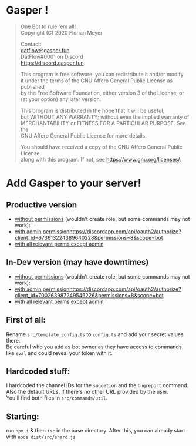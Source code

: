 # Gasper !
  
>One Bot to rule 'em all!  
>Copyright (C) 2020 Florian Meyer  
>  
>Contact:  
>datflow@gasper.fun  
>DatFlow#0001 on Discord  
>https://discord.gasper.fun  
>  
>This program is free software: you can redistribute it and/or modify  
>it under the terms of the GNU Affero General Public License as published  
>by the Free Software Foundation, either version 3 of the License, or  
>(at your option) any later version.  
>  
>This program is distributed in the hope that it will be useful,  
>but WITHOUT ANY WARRANTY; without even the implied warranty of  
>MERCHANTABILITY or FITNESS FOR A PARTICULAR PURPOSE.  See the  
>GNU Affero General Public License for more details.  
>  
>You should have received a copy of the GNU Affero General Public License  
>along with this program.  If not, see <https://www.gnu.org/licenses/>.

# Add Gasper to your server!
## Productive version
- [without permissions](https://discordapp.com/api/oauth2/authorize?client_id=673613224389640228&permissions=0&scope=bot) (wouldn't create role, but some commands may not work): 
- [with admin permission]()https://discordapp.com/api/oauth2/authorize?client_id=673613224389640228&permissions=8&scope=bot
- [with all relevant perms except admin](https://discordapp.com/api/oauth2/authorize?client_id=673613224389640228&permissions=2147483127&scope=bot)

## In-Dev version (may have downtimes)
- [without permissions](https://discordapp.com/api/oauth2/authorize?client_id=700263987249545226&permissions=0&scope=bot) (wouldn't create role, but some commands may not work): 
- [with admin permission]()https://discordapp.com/api/oauth2/authorize?client_id=700263987249545226&permissions=8&scope=bot
- [with all relevant perms except admin](https://discordapp.com/api/oauth2/authorize?client_id=700263987249545226&permissions=2147483127&scope=bot)

## First of all:   
Rename `src/template_config.ts` to `config.ts` and add your secret values there.  
Be careful who you add as bot owner as they have access to commands like `eval` and could reveal your token with it.  

## Hardcoded stuff:  
I hardcoded the channel IDs for the `suggetion` and the `bugreport` command.   
Also the default URLs, if there's no other URL provided by the user.   
You'll find both files in `src/commands/util`.   

## Starting:    
run `npm i` & then `tsc` in the base directory. After this, you can already start with `node dist/src/shard.js`
